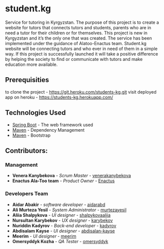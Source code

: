 # student.kg
Service for tutoring in Kyrgyzstan. The purpose of this project is to create a website for tutors that connects tutors and students, parents who are in need a tutor for their children or for themselves. This project is new in Kyrgyzstan and it’s the only one that was created. The service has been implemented under the guidance of Alatoo-Enactus team. 
Student.kg website will be connecting tutors and who ever in need of them in a simple way. If this project is successfully launched it will take a positive difference by helping the society to find or communicate with tutors and make education more available.

## Prerequisities

to clone the project - https://git.heroku.com/students-kg.git
visit deployed app on heroku - https://students-kg.herokuapp.com/

## Technologies Used

* [Spring Boot](https://spring.io/projects/spring-boot) - The web framework used
* [Maven](https://maven.apache.org/) - Dependency Management
* [Maven](https://getbootstrap.com/docs/4.4/getting-started/introduction/) - Bootstrap

## Contributors:
### Management

* **Venera Kanybekova** - *Scrum Master* - [venerakanybekova](http://github.com/venerakanybekova/)
* **Enactus Ala-Too team** - *Product Owner* - [Enactus](https://web.facebook.com/enactus/?__tn__=kC-R&eid=ARDUOgaL9beawIf2c7Rr9UElVF9FKXf8mUUzl-O0W3qTVFiNmj1Yfomw2Mbd_0-UbMCTyOUZ1Ox1NZG7&hc_ref=ARQMDt0cqCFSSCH7znpM9my_9LvraIqRHfZPhyImvzmkadOW56BB0x0FJ2QsEH8RiVU&fref=nf)

### Developers Team

* **Aidar Abakir** - *software developer* - [aidarabd](http://github.com/aidarabd/)
* **Ali Murteza Yesil** - *System Administrator* - [murtezayesil](https://github.com/murtezayesil)
* **Aliia Shalpykova** - *UI designer* - [shalpykovaaliia](https://github.com/Shalpykovaaliia/)
* **Nursultan Karybekov** - *UX designer* - [karybekov](https://github.com/karybekov22)
* **Nuriddin Kadyrov** - *Back-end developer* - [kadyrov](https://github.com/kadyrov123)
* **Abdisalam Kayse** - *UI designer* - [abdisalan-kayse](https://github.com/abdisalan-kayse)
* **Meerim** - *UI designer* - [meerim](https://github.com/b-meerim)
* **Omersyddyk Kozha** - *QA Tester* - [omersyddyk](https://www.youtube.com/watch?v=g-OF7KGyDis)
